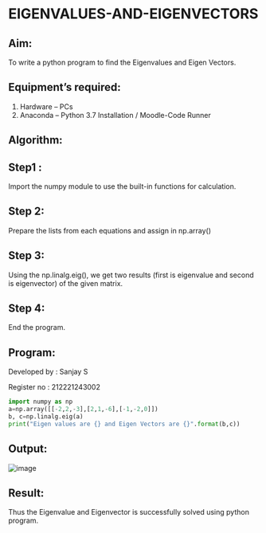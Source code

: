 # EIGENVALUES-AND-EIGENVECTORS
## Aim:
To write a python program to find the Eigenvalues and Eigen Vectors.
## Equipment’s required:
1. 	Hardware – PCs
2. 	Anaconda – Python 3.7 Installation / Moodle-Code Runner
## Algorithm:
## Step1 :
Import the numpy module to use the built-in functions for calculation.
## Step 2:
Prepare the lists from each equations and assign in np.array()
## Step 3:
Using the np.linalg.eig(), we get two results (first is eigenvalue and second is eigenvector) of the given matrix.
## Step 4:
End the program.
## Program:
Developed by : Sanjay S

Register no  : 212221243002
```python
import numpy as np
a=np.array([[-2,2,-3],[2,1,-6],[-1,-2,0]])
b, c=np.linalg.eig(a)
print("Eigen values are {} and Eigen Vectors are {}".format(b,c))
```
## Output:
![image](https://github.com/sanjay5656/EIGENVALUES-AND-EIGENVECTORS/assets/115128955/69b3f5a2-f1ae-40a8-88f0-2113ef41edfb)

## Result:
Thus the Eigenvalue and Eigenvector is successfully solved using python program.
